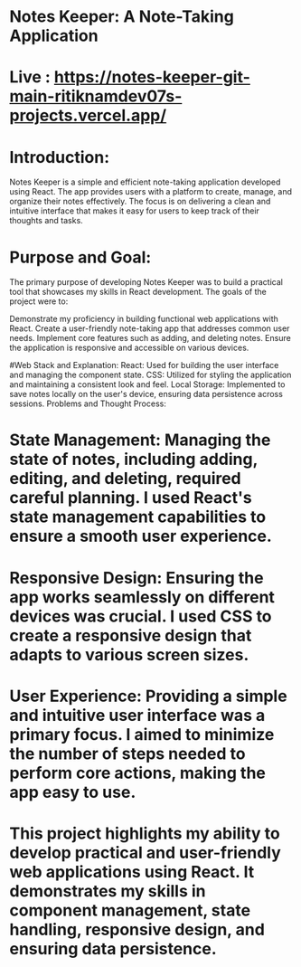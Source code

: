 # Notes Keeper: A Note-Taking Application
# Live : https://notes-keeper-git-main-ritiknamdev07s-projects.vercel.app/
# Introduction:
Notes Keeper is a simple and efficient note-taking application developed using React. The app provides users with a platform to create, manage, and organize their notes effectively. The focus is on delivering a clean and intuitive interface that makes it easy for users to keep track of their thoughts and tasks.

# Purpose and Goal:
The primary purpose of developing Notes Keeper was to build a practical tool that showcases my skills in React development. The goals of the project were to:

Demonstrate my proficiency in building functional web applications with React.
Create a user-friendly note-taking app that addresses common user needs.
Implement core features such as adding, and deleting notes.
Ensure the application is responsive and accessible on various devices.

#Web Stack and Explanation:
React: Used for building the user interface and managing the component state.
CSS: Utilized for styling the application and maintaining a consistent look and feel.
Local Storage: Implemented to save notes locally on the user's device, ensuring data persistence across sessions.
Problems and Thought Process:

# State Management: Managing the state of notes, including adding, editing, and deleting, required careful planning. I used React's state management capabilities to ensure a smooth user experience.
# Responsive Design: Ensuring the app works seamlessly on different devices was crucial. I used CSS to create a responsive design that adapts to various screen sizes.
# User Experience: Providing a simple and intuitive user interface was a primary focus. I aimed to minimize the number of steps needed to perform core actions, making the app easy to use.

# This project highlights my ability to develop practical and user-friendly web applications using React. It demonstrates my skills in component management, state handling, responsive design, and ensuring data persistence.
